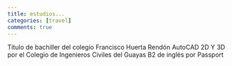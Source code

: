 ```yaml
---
title: estudios...
categories: [travel]
comments: true
---
```


Título de bachiller del colegio Francisco Huerta Rendón
AutoCAD 2D Y 3D por el Colegio de Ingenieros Civiles del Guayas
B2 de inglés por Passport
